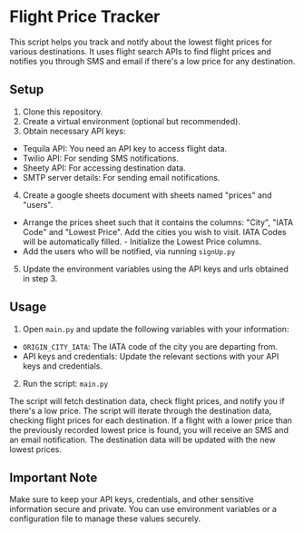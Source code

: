# Flight Price Tracker

This script helps you track and notify about the lowest flight prices for various destinations. It uses flight search APIs to find flight prices and notifies you through SMS and email if there's a low price for any destination.

## Setup

1. Clone this repository.
2. Create a virtual environment (optional but recommended).
3. Obtain necessary API keys:
  - Tequila API: You need an API key to access flight data.
  - Twilio API: For sending SMS notifications.
  - Sheety API: For accessing destination data.
  - SMTP server details: For sending email notifications.
4. Create a google sheets document with sheets named "prices" and "users".
  - Arrange the prices sheet such that it contains the columns: "City", "IATA Code" and "Lowest Price". Add the cities you wish to visit. IATA Codes will be automatically filled.    - Initialize the Lowest Price columns.
  - Add the users who will be notified, via running `signUp.py`
5. Update the environment variables using the API keys and urls obtained in step 3.

## Usage

1. Open `main.py` and update the following variables with your information:

 - `ORIGIN_CITY_IATA`: The IATA code of the city you are departing from.
 - API keys and credentials: Update the relevant sections with your API keys and credentials.

2. Run the script: `main.py`

The script will fetch destination data, check flight prices, and notify you if there's a low price.
The script will iterate through the destination data, checking flight prices for each destination. If a flight with a lower price than the previously recorded lowest price is found, you will receive an SMS and an email notification.
The destination data will be updated with the new lowest prices.

## Important Note

Make sure to keep your API keys, credentials, and other sensitive information secure and private. You can use environment variables or a configuration file to manage these values securely.
